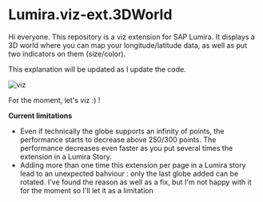 # Lumira.viz-ext.3DWorld

Hi everyone. This repository is a viz extension for SAP Lumira.
It displays a 3D world where you can map your longitude/latitude data, as well as put two indicators on them (size/color).

This explanation will be updated as I update the code.

![viz](http://s7.postimg.org/g844to44r/Screen1.png)

For the moment, let's viz :) !

**Current limitations**
 - Even if technically the globe supports an infinity of points, the performance starts to decrease above 250/300 points. The performance decreases even faster as you put several times the extension in a Lumira Story.
 - Adding more than one time this extension per page in a Lumira story lead to an unexpected bahviour : only the last globe added can be rotated. I've found the reason as well as a fix, but I'm not happy with it for the moment so I'll let it as a limitation
